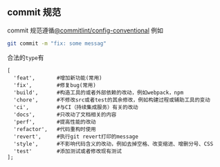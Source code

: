 ## commit 规范

commit 规范遵循[@commitlint/config-conventional](https://github.com/conventional-changelog/commitlint/tree/master/%40commitlint/config-conventional)
例如

```bash
git commit -m "fix: some messag"
```

合法的`type`有

```
[
  'feat',       #增加新功能(常用)
  'fix',        #修复bug(常用)
  'build',      #构造工具的或者外部依赖的改动，例如webpack，npm
  'chore',      #不修改src或者test的其余修改，例如构建过程或辅助工具的变动
  'ci',         #与CI（持续集成服务）有关的改动
  'docs',       #只改动了文档相关的内容
  'perf',       #提高性能的改动
  'refactor',   #代码重构时使用
  'revert',     #执行git revert打印的message
  'style',      #不影响代码含义的改动，例如去掉空格、改变缩进、增删分号、CSS
  'test'        #添加测试或者修改现有测试
];
```
